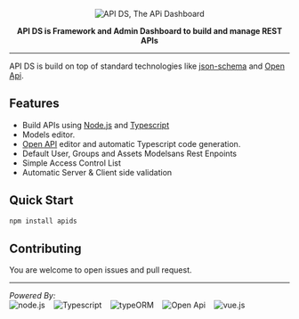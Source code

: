 <p align="center">
  <img alt='API DS, The APi Dashboard' src='https://raw.githubusercontent.com/apids/apids/master/logo/public/logox150-inverse.png'>
</p>
<p align="center">
  <strong>API DS is Framework and Admin Dashboard to build and manage REST APIs</strong>
</p>

---

API DS is build on top of standard technologies like [json-schema](http://json-schema.org/) and [Open Api](https://www.openapis.org/).

## Features

- Build APIs using [Node.js](https://nodejs.org/en/) and [Typescript](https://www.typescriptlang.org/)
- Models editor.
- [Open API](https://www.openapis.org/) editor and automatic Typescript code generation.
- Default User, Groups and Assets Modelsans Rest Enpoints
- Simple Access Control List
- Automatic Server & Client side validation


## Quick Start

```sh
npm install apids
```

## Contributing

You are welcome to open issues and pull request.

---

*Powered By:*   
![node.js](https://github.com/apids/apids/blob/master/logo/other_logos/node.png?raw=true) &nbsp;&nbsp;
![Typescript](https://github.com/apids/apids/blob/master/logo/other_logos/ts.png?raw=true) &nbsp;&nbsp;
![typeORM](https://github.com/apids/apids/blob/master/logo/other_logos/typeorm.png?raw=true) &nbsp;&nbsp;
![Open Api](https://github.com/apids/apids/blob/master/logo/other_logos/open-api.png?raw=true) &nbsp;&nbsp;
![vue.js](https://github.com/apids/apids/blob/master/logo/other_logos/vue.js.png?raw=true) &nbsp;&nbsp;
